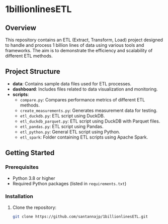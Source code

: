 ﻿# 1billionlinesETL

## Overview
This repository contains an ETL (Extract, Transform, Load) project designed to handle and process 1 billion lines of data using various tools and frameworks. The aim is to demonstrate the efficiency and scalability of different ETL methods.

## Project Structure
- **data**: Contains sample data files used for ETL processes.
- **dashboard**: Includes files related to data visualization and monitoring.
- **scripts**:
  - `compare.py`: Compares performance metrics of different ETL methods.
  - `create_measurements.py`: Generates measurement data for testing.
  - `etl_duckdb.py`: ETL script using DuckDB.
  - `etl_duckdb_parquet.py`: ETL script using DuckDB with Parquet files.
  - `etl_pandas.py`: ETL script using Pandas.
  - `etl_python.py`: General ETL script using Python.
  - `etl_spark`: Folder containing ETL scripts using Apache Spark.

## Getting Started
### Prerequisites
- Python 3.8 or higher
- Required Python packages (listed in `requirements.txt`)

### Installation
1. Clone the repository:
   ```bash
   git clone https://github.com/santannajp/1billionlinesETL.git

